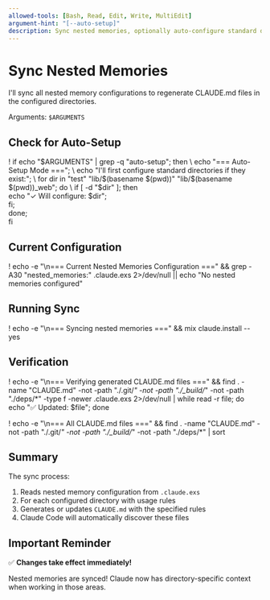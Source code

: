 ```yaml
---
allowed-tools: [Bash, Read, Edit, Write, MultiEdit]
argument-hint: "[--auto-setup]"
description: Sync nested memories, optionally auto-configure standard directories first
---
```


# Sync Nested Memories

I'll sync all nested memory configurations to regenerate CLAUDE.md files in the configured directories.

Arguments: `$ARGUMENTS`

## Check for Auto-Setup

! if echo "$ARGUMENTS" | grep -q "auto-setup"; then \
    echo "=== Auto-Setup Mode ==="; \
    echo "I'll first configure standard directories if they exist:"; \
    for dir in "test" "lib/$(basename $(pwd))" "lib/$(basename $(pwd))_web"; do \
      if [ -d "$dir" ]; then \
        echo "✓ Will configure: $dir"; \
      fi; \
    done; \
  fi

## Current Configuration

! echo -e "\n=== Current Nested Memories Configuration ===" && grep -A30 "nested_memories:" .claude.exs 2>/dev/null || echo "No nested memories configured"

## Running Sync

! echo -e "\n=== Syncing nested memories ===" && mix claude.install --yes

## Verification

! echo -e "\n=== Verifying generated CLAUDE.md files ===" && find . -name "CLAUDE.md" -not -path "./.git/*" -not -path "./_build/*" -not -path "./deps/*" -type f -newer .claude.exs 2>/dev/null | while read -r file; do echo "✅ Updated: $file"; done

! echo -e "\n=== All CLAUDE.md files ===" && find . -name "CLAUDE.md" -not -path "./.git/*" -not -path "./_build/*" -not -path "./deps/*" | sort

## Summary

The sync process:
1. Reads nested memory configuration from `.claude.exs`
2. For each configured directory with usage rules
3. Generates or updates `CLAUDE.md` with the specified rules
4. Claude Code will automatically discover these files

## Important Reminder

✅ **Changes take effect immediately!**

Nested memories are synced! Claude now has directory-specific context when working in those areas.
